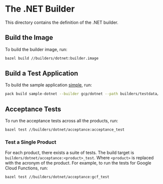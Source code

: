 # The .NET Builder
This directory contains the definition of the .NET builder.

## Build the Image
To build the builder image, run:

```bash
bazel build //builders/dotnet:builder.image
```

## Build a Test Application
To build the sample application [simple](../testdata/dotnet/generic/simple/), run:

```bash
pack build sample-dotnet --builder gcp/dotnet --path builders/testdata/dotnet/generic/simple/ --trust-builder -v
```

## Acceptance Tests
To run the acceptance tests across all the products, run:

```bash
bazel test //builders/dotnet/acceptance:acceptance_test
```

### Test a Single Product
For each product, there exists a suite of tests. The build target is
`builders/dotnet/acceptance:<product>_test`. Where `<product>` is replaced with the
acronym of the product. For example, to run the tests for Google Cloud
Functions, run:

```bash
bazel test //builders/dotnet/acceptance:gcf_test
```
